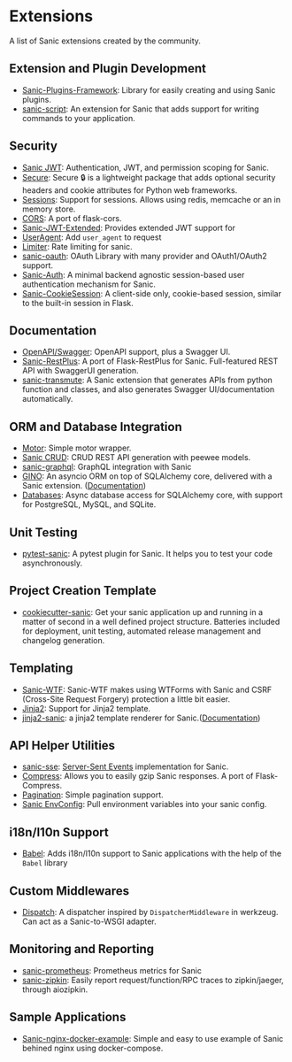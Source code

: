 # Extensions

A list of Sanic extensions created by the community.


## Extension and Plugin Development

- [Sanic-Plugins-Framework](https://github.com/ashleysommer/sanicpluginsframework): Library for easily creating and using Sanic plugins.
- [sanic-script](https://github.com/tim2anna/sanic-script): An extension for Sanic that adds support for writing commands to your application.

## Security

- [Sanic JWT](https://github.com/ahopkins/sanic-jwt): Authentication, JWT, and permission scoping for Sanic.
- [Secure](https://github.com/cakinney/secure): Secure 🔒 is a lightweight package that adds optional security headers and cookie attributes for Python web frameworks.
- [Sessions](https://github.com/subyraman/sanic_session): Support for sessions. Allows using redis, memcache or an in memory store.
- [CORS](https://github.com/ashleysommer/sanic-cors): A port of flask-cors.
- [Sanic-JWT-Extended](https://github.com/devArtoria/Sanic-JWT-Extended): Provides extended JWT support for 
- [UserAgent](https://github.com/lixxu/sanic-useragent): Add `user_agent` to request
- [Limiter](https://github.com/bohea/sanic-limiter): Rate limiting for sanic.
- [sanic-oauth](https://gitlab.com/SirEdvin/sanic-oauth): OAuth Library with many provider and OAuth1/OAuth2 support.
- [Sanic-Auth](https://github.com/pyx/sanic-auth): A minimal backend agnostic session-based user authentication mechanism for Sanic.
- [Sanic-CookieSession](https://github.com/pyx/sanic-cookiesession): A client-side only, cookie-based session, similar to the built-in session in Flask.

## Documentation

- [OpenAPI/Swagger](https://github.com/channelcat/sanic-openapi): OpenAPI support, plus a Swagger UI.
- [Sanic-RestPlus](https://github.com/ashleysommer/sanic-restplus): A port of Flask-RestPlus for Sanic. Full-featured REST API with SwaggerUI generation.
- [sanic-transmute](https://github.com/yunstanford/sanic-transmute): A Sanic extension that generates APIs from python function and classes, and also generates Swagger UI/documentation automatically.

## ORM and Database Integration

- [Motor](https://github.com/lixxu/sanic-motor): Simple motor wrapper.
- [Sanic CRUD](https://github.com/Typhon66/sanic_crud): CRUD REST API generation with peewee models.
- [sanic-graphql](https://github.com/graphql-python/sanic-graphql): GraphQL integration with Sanic
- [GINO](https://github.com/fantix/gino): An asyncio ORM on top of SQLAlchemy core, delivered with a Sanic extension. ([Documentation](https://python-gino.readthedocs.io/))
- [Databases](https://github.com/encode/databases): Async database access for SQLAlchemy core, with support for PostgreSQL, MySQL, and SQLite.

## Unit Testing

- [pytest-sanic](https://github.com/yunstanford/pytest-sanic): A pytest plugin for Sanic. It helps you to test your code asynchronously.

## Project Creation Template

- [cookiecutter-sanic](https://github.com/harshanarayana/cookiecutter-sanic): Get your sanic application up and running in a matter of second in a well defined project structure.
    Batteries included for deployment, unit testing, automated release management and changelog generation.

## Templating

- [Sanic-WTF](https://github.com/pyx/sanic-wtf): Sanic-WTF makes using WTForms with Sanic and CSRF (Cross-Site Request Forgery) protection a little bit easier.
- [Jinja2](https://github.com/lixxu/sanic-jinja2): Support for Jinja2 template.
- [jinja2-sanic](https://github.com/yunstanford/jinja2-sanic): a jinja2 template renderer for Sanic.([Documentation](http://jinja2-sanic.readthedocs.io/en/latest/)) 

## API Helper Utilities

- [sanic-sse](https://github.com/inn0kenty/sanic_sse): [Server-Sent Events](https://en.wikipedia.org/wiki/Server-sent_events) implementation for Sanic.
- [Compress](https://github.com/subyraman/sanic_compress): Allows you to easily gzip Sanic responses. A port of Flask-Compress.
- [Pagination](https://github.com/lixxu/python-paginate): Simple pagination support.
- [Sanic EnvConfig](https://github.com/jamesstidard/sanic-envconfig): Pull environment variables into your sanic config.

## i18n/l10n Support
- [Babel](https://github.com/lixxu/sanic-babel): Adds i18n/l10n support to Sanic applications with the help of the `Babel` library
  
## Custom Middlewares

- [Dispatch](https://github.com/ashleysommer/sanic-dispatcher): A dispatcher inspired by `DispatcherMiddleware` in werkzeug. Can act as a Sanic-to-WSGI adapter.

## Monitoring and Reporting

- [sanic-prometheus](https://github.com/dkruchinin/sanic-prometheus): Prometheus metrics for Sanic
- [sanic-zipkin](https://github.com/kevinqqnj/sanic-zipkin): Easily report request/function/RPC traces to zipkin/jaeger, through aiozipkin.


## Sample Applications

- [Sanic-nginx-docker-example](https://github.com/itielshwartz/sanic-nginx-docker-example): Simple and easy to use example of Sanic behined nginx using docker-compose.
